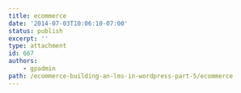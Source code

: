 ```yaml
---
title: ecommerce
date: '2014-07-03T10:06:10-07:00'
status: publish
excerpt: ''
type: attachment
id: 667
authors:
    - gpadmin
path: /ecommerce-building-an-lms-in-wordpress-part-5/ecommerce
---
```

<!DOCTYPE html PUBLIC "-//W3C//DTD HTML 4.0 Transitional//EN" "http://www.w3.org/TR/REC-html40/loose.dtd">
<?xml encoding="UTF-8">
